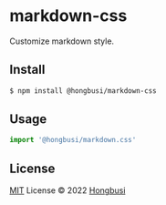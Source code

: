 # markdown-css

Customize markdown style.

## Install

``` bash
$ npm install @hongbusi/markdown-css
```

## Usage

``` ts
import '@hongbusi/markdown.css'
```

## License

[MIT](./LICENSE) License © 2022 [Hongbusi](https://github.com/Hongbusi) 
